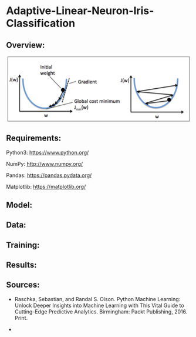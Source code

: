 # Adaptive-Linear-Neuron-Iris-Classification

## Overview:

<p align="center">
  <img src="https://github.com/Gregory-Eales/Adaptive-Linear-Neuron-Iris-Classification/blob/master/Photos/Gradient%20Descent%20Diagram.png" width="500"/>
</p>


## Requirements:

Python3: https://www.python.org/ <br/>

NumPy: http://www.numpy.org/ <br/>

Pandas: https://pandas.pydata.org/ <br/>

Matplotlib: https://matplotlib.org/ <br/>

## Model:




## Data:


## Training:


## Results:


## Sources:

* Raschka, Sebastian, and Randal S. Olson. Python Machine Learning: Unlock Deeper Insights into Machine Learning with This Vital Guide to Cutting-Edge Predictive Analytics. Birmingham: Packt Publishing, 2016. Print.

* 
